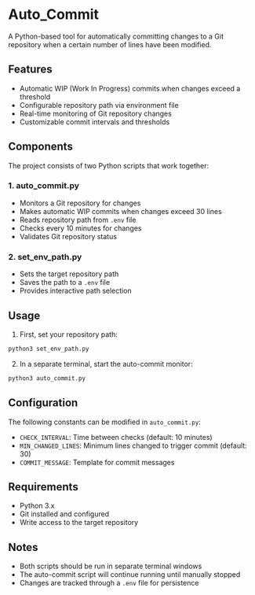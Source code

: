 # Auto_Commit

A Python-based tool for automatically committing changes to a Git repository when a certain number of lines have been modified.

## Features

- Automatic WIP (Work In Progress) commits when changes exceed a threshold
- Configurable repository path via environment file
- Real-time monitoring of Git repository changes
- Customizable commit intervals and thresholds

## Components

The project consists of two Python scripts that work together:

### 1. auto_commit.py
- Monitors a Git repository for changes
- Makes automatic WIP commits when changes exceed 30 lines
- Reads repository path from `.env` file
- Checks every 10 minutes for changes
- Validates Git repository status

### 2. set_env_path.py
- Sets the target repository path
- Saves the path to a `.env` file
- Provides interactive path selection

## Usage

1. First, set your repository path:
```bash
python3 set_env_path.py
```

2. In a separate terminal, start the auto-commit monitor:
```bash
python3 auto_commit.py
```

## Configuration

The following constants can be modified in `auto_commit.py`:
- `CHECK_INTERVAL`: Time between checks (default: 10 minutes)
- `MIN_CHANGED_LINES`: Minimum lines changed to trigger commit (default: 30)
- `COMMIT_MESSAGE`: Template for commit messages

## Requirements

- Python 3.x
- Git installed and configured
- Write access to the target repository

## Notes

- Both scripts should be run in separate terminal windows
- The auto-commit script will continue running until manually stopped
- Changes are tracked through a `.env` file for persistence

